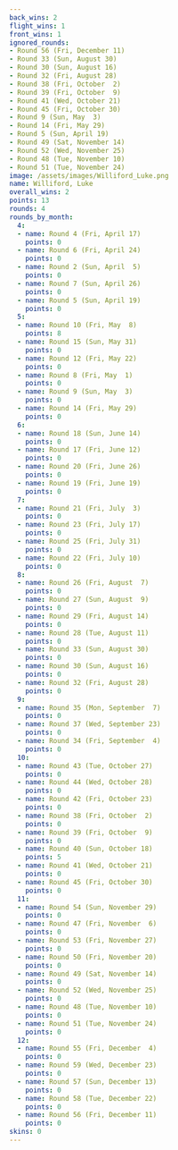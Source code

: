 ```yaml
---
back_wins: 2
flight_wins: 1
front_wins: 1
ignored_rounds:
- Round 56 (Fri, December 11)
- Round 33 (Sun, August 30)
- Round 30 (Sun, August 16)
- Round 32 (Fri, August 28)
- Round 38 (Fri, October  2)
- Round 39 (Fri, October  9)
- Round 41 (Wed, October 21)
- Round 45 (Fri, October 30)
- Round 9 (Sun, May  3)
- Round 14 (Fri, May 29)
- Round 5 (Sun, April 19)
- Round 49 (Sat, November 14)
- Round 52 (Wed, November 25)
- Round 48 (Tue, November 10)
- Round 51 (Tue, November 24)
image: /assets/images/Williford_Luke.png
name: Williford, Luke
overall_wins: 2
points: 13
rounds: 4
rounds_by_month:
  4:
  - name: Round 4 (Fri, April 17)
    points: 0
  - name: Round 6 (Fri, April 24)
    points: 0
  - name: Round 2 (Sun, April  5)
    points: 0
  - name: Round 7 (Sun, April 26)
    points: 0
  - name: Round 5 (Sun, April 19)
    points: 0
  5:
  - name: Round 10 (Fri, May  8)
    points: 8
  - name: Round 15 (Sun, May 31)
    points: 0
  - name: Round 12 (Fri, May 22)
    points: 0
  - name: Round 8 (Fri, May  1)
    points: 0
  - name: Round 9 (Sun, May  3)
    points: 0
  - name: Round 14 (Fri, May 29)
    points: 0
  6:
  - name: Round 18 (Sun, June 14)
    points: 0
  - name: Round 17 (Fri, June 12)
    points: 0
  - name: Round 20 (Fri, June 26)
    points: 0
  - name: Round 19 (Fri, June 19)
    points: 0
  7:
  - name: Round 21 (Fri, July  3)
    points: 0
  - name: Round 23 (Fri, July 17)
    points: 0
  - name: Round 25 (Fri, July 31)
    points: 0
  - name: Round 22 (Fri, July 10)
    points: 0
  8:
  - name: Round 26 (Fri, August  7)
    points: 0
  - name: Round 27 (Sun, August  9)
    points: 0
  - name: Round 29 (Fri, August 14)
    points: 0
  - name: Round 28 (Tue, August 11)
    points: 0
  - name: Round 33 (Sun, August 30)
    points: 0
  - name: Round 30 (Sun, August 16)
    points: 0
  - name: Round 32 (Fri, August 28)
    points: 0
  9:
  - name: Round 35 (Mon, September  7)
    points: 0
  - name: Round 37 (Wed, September 23)
    points: 0
  - name: Round 34 (Fri, September  4)
    points: 0
  10:
  - name: Round 43 (Tue, October 27)
    points: 0
  - name: Round 44 (Wed, October 28)
    points: 0
  - name: Round 42 (Fri, October 23)
    points: 0
  - name: Round 38 (Fri, October  2)
    points: 0
  - name: Round 39 (Fri, October  9)
    points: 0
  - name: Round 40 (Sun, October 18)
    points: 5
  - name: Round 41 (Wed, October 21)
    points: 0
  - name: Round 45 (Fri, October 30)
    points: 0
  11:
  - name: Round 54 (Sun, November 29)
    points: 0
  - name: Round 47 (Fri, November  6)
    points: 0
  - name: Round 53 (Fri, November 27)
    points: 0
  - name: Round 50 (Fri, November 20)
    points: 0
  - name: Round 49 (Sat, November 14)
    points: 0
  - name: Round 52 (Wed, November 25)
    points: 0
  - name: Round 48 (Tue, November 10)
    points: 0
  - name: Round 51 (Tue, November 24)
    points: 0
  12:
  - name: Round 55 (Fri, December  4)
    points: 0
  - name: Round 59 (Wed, December 23)
    points: 0
  - name: Round 57 (Sun, December 13)
    points: 0
  - name: Round 58 (Tue, December 22)
    points: 0
  - name: Round 56 (Fri, December 11)
    points: 0
skins: 0
---
```

